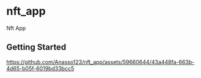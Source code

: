 # nft_app

Nft App

## Getting Started

https://github.com/Anasso123/nft_app/assets/59660644/43a448fa-663b-4d65-b05f-6019bd33bcc5


